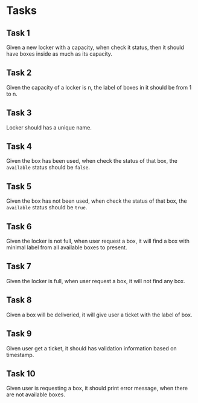 # Tasks

## Task 1
Given a new locker with a capacity, when check it status, then it should have boxes inside as much as its capacity.

## Task 2
Given the capacity of a locker is n, the label of boxes in it should be from 1 to n.

## Task 3
Locker should has a unique name.

## Task 4
Given the box has been used, when check the status of that box, the `available` status should be `false`.

## Task 5
Given the box has not been used, when check the status of that box, the `available` status should be `true`.

## Task 6
Given the locker is not full, when user request a box, it will find a box with minimal label from all available boxes to present.

## Task 7
Given the locker is full, when user request a box, it will not find any box.

## Task 8 
Given a box will be deliveried, it will give user a ticket with the label of box.

## Task 9
Given user get a ticket, it should has validation information based on timestamp.

## Task 10
Given user is requesting a box, it should print error message, when there are not available boxes.
